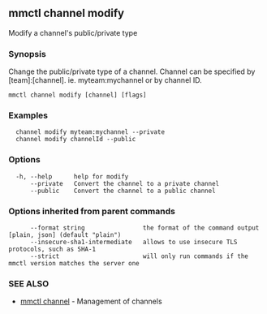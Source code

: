 ## mmctl channel modify

Modify a channel's public/private type

### Synopsis

Change the public/private type of a channel.
Channel can be specified by [team]:[channel]. ie. myteam:mychannel or by channel ID.

```
mmctl channel modify [channel] [flags]
```

### Examples

```
  channel modify myteam:mychannel --private
  channel modify channelId --public
```

### Options

```
  -h, --help      help for modify
      --private   Convert the channel to a private channel
      --public    Convert the channel to a public channel
```

### Options inherited from parent commands

```
      --format string                the format of the command output [plain, json] (default "plain")
      --insecure-sha1-intermediate   allows to use insecure TLS protocols, such as SHA-1
      --strict                       will only run commands if the mmctl version matches the server one
```

### SEE ALSO

* [mmctl channel](mmctl_channel.md)	 - Management of channels

